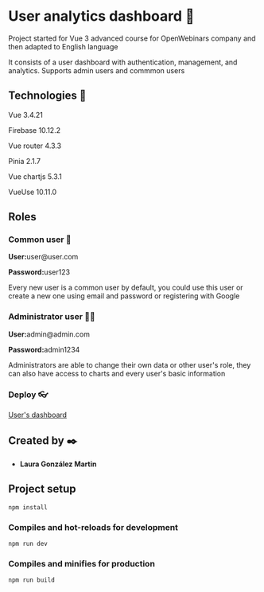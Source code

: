 # User analytics dashboard 🌟
<p>Project started for Vue 3 advanced course for OpenWebinars company and then adapted to English language</p>
<p>It consists of a user dashboard with authentication, management, and analytics. Supports admin users and commmon users</p>

## Technologies 🚀
<p>Vue 3.4.21</p>
<p>Firebase 10.12.2</p>
<p>Vue router 4.3.3</p>
<p>Pinia 2.1.7</p>
<p>Vue chartjs 5.3.1 </p>
<p>VueUse 10.11.0<p>

## Roles

### Common user 🧑
<p><strong>User:</strong>user@user.com</p>
<p><strong>Password:</strong>user123</p>
<p>Every new user is a common user by default, you could use this user or create a new one using email and password or registering with Google</p>

### Administrator user 🧑🏻
<p><strong>User:</strong>admin@admin.com</p>
<p><strong>Password:</strong>admin1234</p>
<p>Administrators are able to change their own data or other user's role, they can also have access to charts and every user's basic information</p>

### Deploy 👓
<a href='https://dashboard-usuarios.netlify.app/'>User's dashboard</a>

## Created by ✒️
* **Laura González Martin**

## Project setup
```
npm install
```

### Compiles and hot-reloads for development
```
npm run dev
```

### Compiles and minifies for production
```
npm run build
```